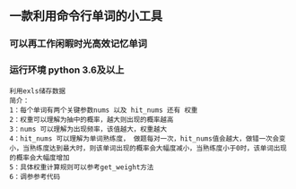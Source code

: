 ## 一款利用命令行单词的小工具
### 可以再工作闲暇时光高效记忆单词
### 运行环境 python 3.6及以上

~~~
利用exls储存数据
简介：
1：每个单词有两个关键参数nums 以及 hit_nums 还有 权重
2：权重可以理解为抽中的概率，越大则出现的概率越高
3：nums 可以理解为出现频率，该值越大，权重越大
4：hit_nums 可以理解为单词熟练度， 做题每对一次，hit_nums值会越大，做错一次会变小，当熟练度达到最大时，则该单词出现的概率会大幅度减小，当熟练度小于0时，该单词出现的概率会大幅度增加
5：具体权重计算规则可以参考get_weight方法
6：调参参考代码
~~~
